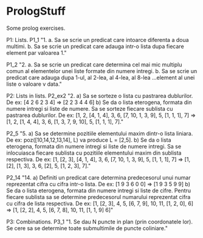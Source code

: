 # PrologStuff
Some prolog exercises.



P1: Lists.
P1_1 
"1.
 a. Sa se scrie un predicat care intoarce diferenta a doua multimi.
 b. Sa se scrie un predicat care adauga intr-o lista dupa fiecare element par
 valoarea 1."

P1_2
"2.
 a. Sa se scrie un predicat care determina cel mai mic multiplu comun al
 elementelor unei liste formate din numere intregi.
 b. Sa se scrie un predicat care adauga dupa 1-ul, al 2-lea, al 4-lea, al
 8-lea ...element al unei liste o valoare v data."
 
 
 
 P2: Lists in lists.
 P2_ex2
 "2.
  a) Sa se sorteze o lista cu pastrarea dublurilor. De ex: [4 2 6 2 3 4] => [2
2 3 4 4 6]
  b) Se da o lista eterogena, formata din numere intregi si liste de numere. Sa
se sorteze fiecare sublista cu pastrarea dublurilor. De ex:
[1, 2, [4, 1, 4], 3, 6, [7, 10, 1, 3, 9], 5, [1, 1, 1], 7] =>
[1, 2, [1, 4, 4], 3, 6, [1, 3, 7, 9, 10], 5, [1, 1, 1], 7]."

P2_5
"5.
a) Sa se determine pozitiile elementului maxim dintr-o lista liniara. De ex:
 poz([10,14,12,13,14], L) va produce L = [2,5].
b) Se da o lista eterogena, formata din numere intregi si liste de numere
intregi. Sa se inlocuiasca fiecare sublista cu pozitiile elementului maxim
din sublista respectiva. De ex:
[1, [2, 3], [4, 1, 4], 3, 6, [7, 10, 1, 3, 9], 5, [1, 1, 1], 7] =>
[1, [2], [1, 3], 3, 6, [2], 5, [1, 2, 3], 7]."

P2_14
"14.
a) Definiti un predicat care determina predecesorul unui numar reprezentat
 cifra cu cifra intr-o lista. De ex: [1 9 3 6 0 0] => [1 9 3 5 9 9]
b) Se da o lista eterogena, formata din numere intregi si liste de cifre.
Pentru fiecare sublista sa se determine predecesorul numarului reprezentat
cifra cu cifra de lista respectiva. De ex:
[1, [2, 3], 4, 5, [6, 7, 9], 10, 11, [1, 2, 0], 6] =>
[1, [2, 2], 4, 5, [6, 7, 8], 10, 11, [1, 1, 9] 6]"



P3: Combinations.
P3_1
"1. Se dau N puncte in plan (prin coordonatele lor). Se cere sa se determine
toate submultimile de puncte coliniare."
